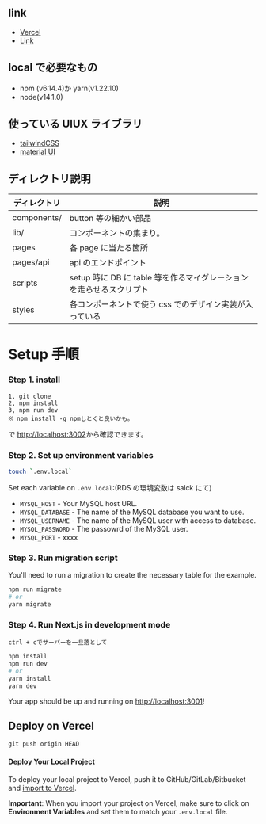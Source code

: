 ## link

- [Vercel](https://vercel.com/making-oasis/amo-project)
- [Link ](https://amo-project.vercel.app/)

## local で必要なもの

- npm (v6.14.4)か yarn(v1.22.10)
- node(v14.1.0)

## 使っている UIUX ライブラリ

- [tailwindCSS](https://tailwindcomponents.com/)
- [material UI](https://material-ui.com/)

## ディレクトリ説明

| ディレクトリ | 説明                                                                |
| ------------ | ------------------------------------------------------------------- |
| components/  | button 等の細かい部品                                               |
| lib/         | コンポーネントの集まり。                                            |
| pages        | 各 page に当たる箇所                                                |
| pages/api    | api のエンドポイント                                                |
| scripts      | setup 時に DB に table 等を作るマイグレーションを走らせるスクリプト |
| styles       | 各コンポーネントで使う css でのデザイン実装が入っている             |

# Setup 手順

### Step 1. install

```
1, git clone
2, npm install
3, npm run dev
※ npm install -g npmしとくと良いかも。
```

で [http://localhost:3002](http://localhost:3002)から確認できます。

### Step 2. Set up environment variables

```bash
touch `.env.local`
```

Set each variable on `.env.local`:(RDS の環境変数は salck にて)

- `MYSQL_HOST` - Your MySQL host URL.
- `MYSQL_DATABASE` - The name of the MySQL database you want to use.
- `MYSQL_USERNAME` - The name of the MySQL user with access to database.
- `MYSQL_PASSWORD` - The passowrd of the MySQL user.
- `MYSQL_PORT` - xxxx

### Step 3. Run migration script

You'll need to run a migration to create the necessary table for the example.

```bash
npm run migrate
# or
yarn migrate
```

### Step 4. Run Next.js in development mode

```
ctrl + cでサーバーを一旦落として
```

```bash
npm install
npm run dev
# or
yarn install
yarn dev
```

Your app should be up and running on [http://localhost:3001](http://localhost:3001)!

## Deploy on Vercel

```
git push origin HEAD
```

#### Deploy Your Local Project

To deploy your local project to Vercel, push it to GitHub/GitLab/Bitbucket and [import to Vercel](https://vercel.com/new?utm_source=github&utm_medium=readme&utm_campaign=next-example).

**Important**: When you import your project on Vercel, make sure to click on **Environment Variables** and set them to match your `.env.local` file.
